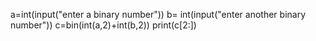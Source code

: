 a=int(input("enter a binary number"))
b= int(input("enter another binary number"))
c=bin(int(a,2)+int(b,2))
print(c[2:])
